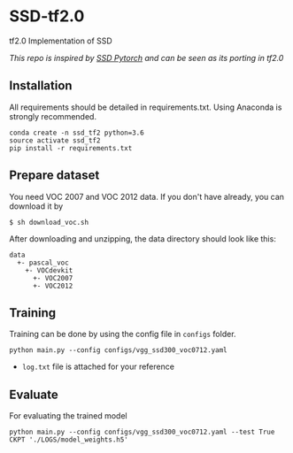 # SSD-tf2.0
tf2.0 Implementation of SSD

*This repo is inspired by [SSD Pytorch](https://github.com/lufficc/SSD) and can be seen as its porting in tf2.0*

## Installation
All requirements should be detailed in requirements.txt. Using Anaconda is strongly recommended.
```
conda create -n ssd_tf2 python=3.6
source activate ssd_tf2
pip install -r requirements.txt
```

## Prepare dataset
You need VOC 2007 and VOC 2012 data. If you don't have already, you can download it by
```
$ sh download_voc.sh
```
After downloading and unzipping, the data directory should look like this:
```
data
  +- pascal_voc
    +- VOCdevkit
      +- VOC2007
      +- VOC2012
```

## Training
Training can be done by using the config file in `configs` folder.
```
python main.py --config configs/vgg_ssd300_voc0712.yaml
```
* `log.txt` file is attached for your reference

## Evaluate
For evaluating the trained model
```
python main.py --config configs/vgg_ssd300_voc0712.yaml --test True CKPT './LOGS/model_weights.h5'
```

